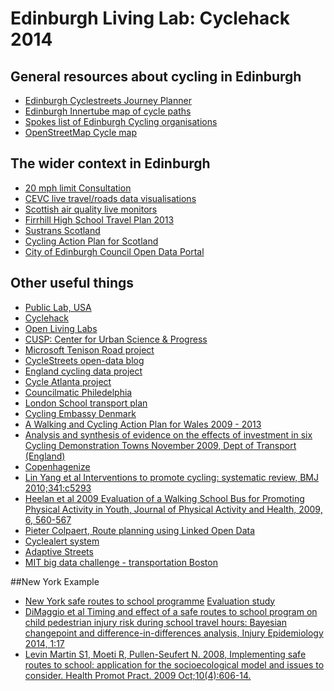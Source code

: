 # Edinburgh Living Lab: Cyclehack 2014

## General resources about cycling in Edinburgh

* [Edinburgh Cyclestreets Journey Planner](http://edinburgh.cyclestreets.net)
* [Edinburgh Innertube map of cycle paths](http://innertubemap.com)
* [Spokes list of Edinburgh Cycling organisations](http://www.spokes.org.uk/wordpress/links/edinburgh-cycling-info-organisations/)
* [OpenStreetMap Cycle map](http://www.opencyclemap.org)

## The wider context in Edinburgh

* [20 mph limit Consultation](http://www.edinburgh.gov.uk/info/20089/roads_and_pavements/1024/20mph_consultation)
* [CEVC live travel/roads data visualisations](http://edinburgh.cdmf.info/public/map/map.htm)
* [Scottish air quality live monitors](http://www.scottishairquality.co.uk/)
* [Firrhill High School Travel Plan 2013](http://www.firrhillhighschool.org.uk/parents/working-groups/environment-group/)
* [Sustrans Scotland](http://www.sustrans.org.uk/scotland)
* [Cycling Action Plan for Scotland](http://www.scotland.gov.uk/Publications/2010/06/25103912/0)
* [City of Edinburgh Council Open Data Portal](http://www.edinburghopendata.info/dataset)

## Other useful things

* [Public Lab, USA](http://publiclab.org/)
* [Cyclehack](http://www.cyclehack.com)
* [Open Living Labs](http://www.openlivinglabs.eu/)
* [CUSP: Center for Urban Science & Progress](http://cusp.nyu.edu/)
* [Microsoft Tenison Road project](http://tenisonroad.com/)
* [CycleStreets open-data blog](http://www.cyclestreets.net/blog/category/open-data/)
* [England cycling data project](http://wiki.openstreetmap.org/wiki/England_Cycling_Data_project)
* [Cycle Atlanta project](http://cycleatlanta.org/)
* [Councilmatic Philedelphia](http://www.councilmatic.org/)
* [London School transport plan](https://www.tfl.gov.uk/cdn/static/cms/documents/delivery-plan-schools-young-people-2014.pdf)
* [Cycling Embassy Denmark](http://www.cycling-embassy.dk/)
* [A Walking and Cycling Action Plan for Wales 2009 - 2013](http://www.physicalactivityandnutritionwales.org.uk/Documents/740/Walking%20and%20Cycling%20Action%20Plan.pdf)
* [Analysis and synthesis of evidence on the effects of investment in six Cycling Demonstration Towns November 2009, Dept of Transport (England)](http://www.transportforqualityoflife.com/u/files/Analysis%20and%20Synthesis%20Nov%202009.pdf)
* [Copenhagenize](http://www.copenhagenize.com/)
* [Lin Yang et al Interventions to promote cycling: systematic review, BMJ 2010;341:c5293](http://www.bmj.com/content/bmj/341/bmj.c5293.full.pdf)
* [Heelan et al 2009 Evaluation of a Walking School Bus for Promoting Physical Activity in Youth, Journal of Physical Activity and Health, 2009, 6, 560-567](http://www.humankinetics.com/acucustom/sitename/Documents/DocumentItem/17390.pdf)
* [Pieter Colpaert, Route planning using Linked Open Data](http://2014.eswc-conferences.org/sites/default/files/phdpaper_15.pdf)
* [Cyclealert system](http://www.cyclealert.com/)
* [Adaptive Streets](http://gehlarchitects.com/blog/adaptive-streets/)
* [MIT big data challenge - transportation Boston](https://www.csail.mit.edu/node/2124)

##New York Example
* [New York safe routes to school programme](https://www.dot.ny.gov/safe-routes-to-school)  [Evaluation study](http://pediatrics.aappublications.org/content/131/2/290.full.pdf)
* [DiMaggio et al Timing and effect of a safe routes to school program on child pedestrian injury risk during school travel hours: Bayesian changepoint and difference-in-differences analysis, Injury Epidemiology 2014, 1:17 ](http://www.injepijournal.com/content/1/1/17)
* [Levin Martin S1, Moeti R, Pullen-Seufert N. 2008, 
Implementing safe routes to school: application for the socioecological model and issues to consider. Health Promot Pract. 2009 Oct;10(4):606-14. ](http://hpp.sagepub.com/content/10/4/606.long)
